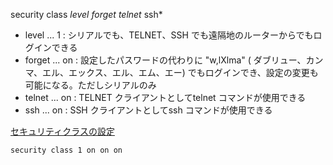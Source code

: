 security class *level* *forget* *telnet* ssh*
- level ... 1 : シリアルでも、TELNET、SSH でも遠隔地のルーターからでもログインできる
- forget ... on : 設定したパスワードの代わりに "w,lXlma" ( ダブリュー、カンマ、エル、エックス、エル、エム、エー) でもログインでき、設定の変更も可能になる。ただしシリアルのみ
- telnet ... on : TELNET クライアントとしてtelnet コマンドが使用できる
- ssh ... on : SSH クライアントとしてssh コマンドが使用できる

[セキュリティクラスの設定](http://www.rtpro.yamaha.co.jp/RT/manual/rt-common/setup/security_class.html)

```
security class 1 on on on
```
